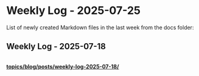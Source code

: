 # Weekly Log - 2025-07-25

List of newly created Markdown files in the last week from the docs folder:

## Weekly Log - 2025-07-18
![]()



**[topics/blog/posts/weekly-log-2025-07-18/](https://levoxtrip.github.io/TKB/topics/blog/posts/weekly-log-2025-07-18/)**

